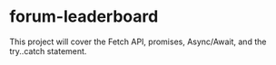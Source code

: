 # forum-leaderboard
This project will cover the Fetch API, promises, Async/Await, and the try..catch statement.
